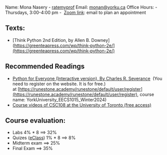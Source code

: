 Name: Mona Nasery - [ratemyprof](https://www.ratemyprofessors.com/professor/3033526)
Email: monan@yorku.ca
Office Hours: 
	- Thursdays, 3:00-4:00 pm
	-  [Zoom link](https://yorku.zoom.us/j/98014167856): email to plan an appointment

## Texts:
- [Think Python 2nd Edition, by Allen B. Downey](https://greenteapress.com/wp/think-python-2e/](https://greenteapress.com/wp/think-python-2e/)
## Recommended Readings
- [Python for Everyone (Interactive version), By Charles R. Severance](https://runestone.academy/ns/books/published/YorkUniversity_EECS1015_Winter2024/index.html)
     (You need to register on the website. It is for free.) at [https://runestone.academy/runestone/default/user/register](https://runestone.academy/runestone/default/user/register), course name: YorkUniversity_EECS1015_Winter2024)
- [Course videos of CSC108 at the University of Toronto (free access)](https://mcs.utm.utoronto.ca/~pcrs/python-programming/index.shtml) 
## Course evaluation:
 - Labs 4% * 8 $\implies$ 32%
 - Quizes ([eClass](https://eclass.yorku.ca/course/view.php?id=149303&section=0)) 1% * 8 $\implies$ 8%
 - Midterm exam $\implies$ 25%
 - Final Exam $\implies$ 35%
 